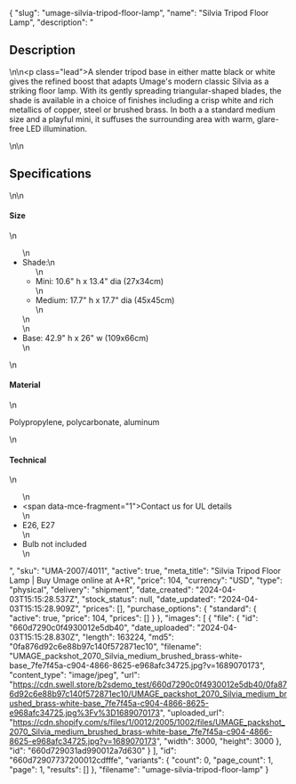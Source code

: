 {
  "slug": "umage-silvia-tripod-floor-lamp",
  "name": "Silvia Tripod Floor Lamp",
  "description": "<h2>Description</h2>\n<!-- split -->\n<p class=\"lead\">A slender tripod base in either matte black or white gives the refined boost that adapts Umage's modern classic Silvia as a striking floor lamp. With its gently spreading triangular-shaped blades, the shade is available in a choice of finishes including a crisp white and rich metallics of copper, steel or brushed brass. In both a a standard medium size and a playful mini, it suffuses the surrounding area with warm, glare-free LED illumination. </p>\n<!-- split -->\n<h2>Specifications</h2>\n<!-- split -->\n<h4>Size</h4>\n<ul>\n<li>Shade:\n<ul>\n<li>Mini: 10.6\" h x 13.4\" dia (27x34cm)</li>\n<li>Medium: 17.7\" h x 17.7\" dia (45x45cm)</li>\n</ul>\n</li>\n<li>Base: 42.9\" h x 26\" w (109x66cm)</li>\n</ul>\n<h4>Material</h4>\n<p>Polypropylene, polycarbonate, aluminum</p>\n<h4>Technical</h4>\n<ul>\n<li><span data-mce-fragment=\"1\">Contact us for UL details</span></li>\n<li>E26, E27</li>\n<li>Bulb not included</li>\n</ul>",
  "sku": "UMA-2007/4011",
  "active": true,
  "meta_title": "Silvia Tripod Floor Lamp | Buy Umage online at A+R",
  "price": 104,
  "currency": "USD",
  "type": "physical",
  "delivery": "shipment",
  "date_created": "2024-04-03T15:15:28.537Z",
  "stock_status": null,
  "date_updated": "2024-04-03T15:15:28.909Z",
  "prices": [],
  "purchase_options": {
    "standard": {
      "active": true,
      "price": 104,
      "prices": []
    }
  },
  "images": [
    {
      "file": {
        "id": "660d7290c0f4930012e5db40",
        "date_uploaded": "2024-04-03T15:15:28.830Z",
        "length": 163224,
        "md5": "0fa876d92c6e88b97c140f572871ec10",
        "filename": "UMAGE_packshot_2070_Silvia_medium_brushed_brass-white-base_7fe7f45a-c904-4866-8625-e968afc34725.jpg?v=1689070173",
        "content_type": "image/jpeg",
        "url": "https://cdn.swell.store/b2sdemo_test/660d7290c0f4930012e5db40/0fa876d92c6e88b97c140f572871ec10/UMAGE_packshot_2070_Silvia_medium_brushed_brass-white-base_7fe7f45a-c904-4866-8625-e968afc34725.jpg%3Fv%3D1689070173",
        "uploaded_url": "https://cdn.shopify.com/s/files/1/0012/2005/1002/files/UMAGE_packshot_2070_Silvia_medium_brushed_brass-white-base_7fe7f45a-c904-4866-8625-e968afc34725.jpg?v=1689070173",
        "width": 3000,
        "height": 3000
      },
      "id": "660d729031ad990012a7d630"
    }
  ],
  "id": "660d72907737200012cdfffe",
  "variants": {
    "count": 0,
    "page_count": 1,
    "page": 1,
    "results": []
  },
  "filename": "umage-silvia-tripod-floor-lamp"
}